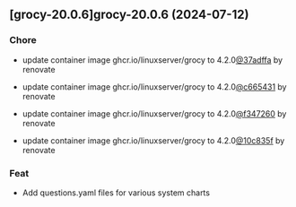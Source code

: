 

## [grocy-20.0.6]grocy-20.0.6 (2024-07-12)

### Chore



- update container image ghcr.io/linuxserver/grocy to 4.2.0[@37adffa](https://github.com/37adffa) by renovate

- update container image ghcr.io/linuxserver/grocy to 4.2.0[@c665431](https://github.com/c665431) by renovate

- update container image ghcr.io/linuxserver/grocy to 4.2.0[@f347260](https://github.com/f347260) by renovate

- update container image ghcr.io/linuxserver/grocy to 4.2.0[@10c835f](https://github.com/10c835f) by renovate

### Feat



- Add questions.yaml files for various system charts